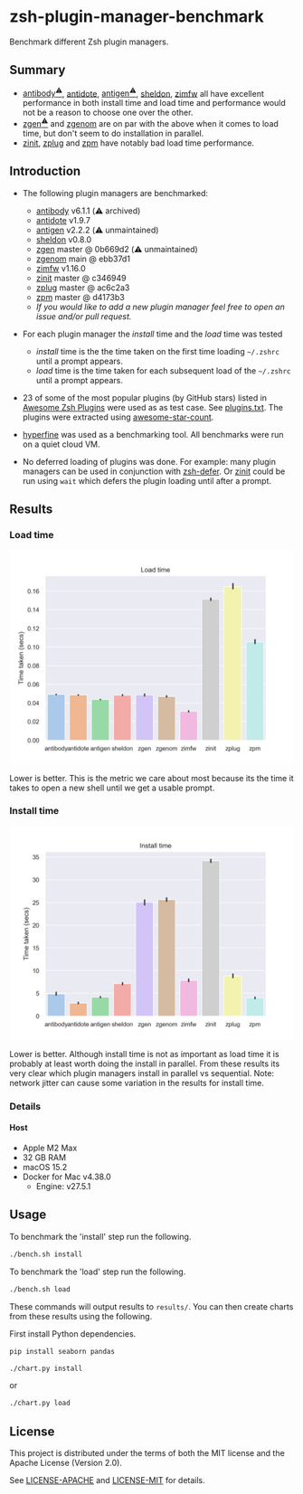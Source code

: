 # zsh-plugin-manager-benchmark

Benchmark different Zsh plugin managers.

## Summary

- [antibody<sup>⚠️</sup>][antibody], [antidote],
  [antigen<sup>⚠️</sup>][antigen], [sheldon], [zimfw] all have excellent
  performance in both install time and load time and performance would not be
  a reason to choose one over the other.
- [zgen<sup>⚠️</sup>][zgen] and [zgenom] are on par with the above when it comes
  to load time, but don't seem to do installation in parallel.
- [zinit], [zplug] and [zpm] have notably bad load time performance.

## Introduction

- The following plugin managers are benchmarked:
  - [antibody] v6.1.1 (⚠️ archived)
  - [antidote] v1.9.7
  - [antigen] v2.2.2 (⚠️ unmaintained)
  - [sheldon] v0.8.0
  - [zgen] master @ 0b669d2 (⚠️ unmaintained)
  - [zgenom] main @ ebb37d1
  - [zimfw] v1.16.0
  - [zinit] master @ c346949
  - [zplug] master @ ac6c2a3
  - [zpm] master @ d4173b3
  - *If you would like to add a new plugin manager feel free to open an issue
    and/or pull request.*

- For each plugin manager the *install* time and the *load* time was tested
  - *install* time is the the time taken on the first time loading `~/.zshrc`
    until a prompt appears.
  - *load* time is the time taken for each subsequent load of the `~/.zshrc`
    until a prompt appears.

- 23 of some of the most popular plugins (by GitHub stars) listed in [Awesome
  Zsh Plugins](https://github.com/unixorn/awesome-zsh-plugins/) were used as as
  test case. See [plugins.txt](./src/plugins.txt). The plugins were extracted
  using [awesome-star-count].

- [hyperfine] was used as a benchmarking tool. All benchmarks were run on a
  quiet cloud VM.

- No deferred loading of plugins was done. For example: many plugin managers can
  be used in conjunction with [zsh-defer]. Or [zinit] could be run using `wait`
  which defers the plugin loading until after a prompt.

[awesome-star-count]: https://github.com/rossmacarthur/awesome-star-count
[hyperfine]: https://github.com/sharkdp/hyperfine
[zsh-defer]: https://github.com/romkatv/zsh-defer

[antibody]: https://github.com/getantibody/antibody
[antidote]: https://github.com/mattmc3/antidote
[antigen]: https://github.com/zsh-users/antigen
[sheldon]: https://github.com/rossmacarthur/sheldon
[zgen]: https://github.com/tarjoilija/zgen
[zgenom]: https://github.com/jandamm/zgenom
[zimfw]: https://github.com/zimfw/zimfw
[zinit]: https://github.com/zdharma-continuum/zinit
[zplug]: https://github.com/zplug/zplug
[zpm]: https://github.com/zpm-zsh/zpm

## Results

### Load time

<img alt="Load time" src="results/load.png" width="600"/>

Lower is better. This is the metric we care about most because its the time it
takes to open a new shell until we get a usable prompt.

### Install time

<img alt="Install time" src="results/install.png" width="600"/>

Lower is better. Although install time is not as important as load time it is
probably at least worth doing the install in parallel. From these results its
very clear which plugin managers install in parallel vs sequential. Note:
network jitter can cause some variation in the results for install time.

### Details

#### Host

- Apple M2 Max
- 32 GB RAM
- macOS 15.2
- Docker for Mac v4.38.0
  - Engine: v27.5.1

## Usage

To benchmark the 'install' step run the following.
```sh
./bench.sh install
```

To benchmark the 'load' step run the following.
```sh
./bench.sh load
```

These commands will output results to `results/`. You can then create charts
from these results using the following.

First install Python dependencies.

```
pip install seaborn pandas
```

```sh
./chart.py install
```

or

```sh
./chart.py load
```

## License

This project is distributed under the terms of both the MIT license and the
Apache License (Version 2.0).

See [LICENSE-APACHE](LICENSE-APACHE) and [LICENSE-MIT](LICENSE-MIT) for details.
